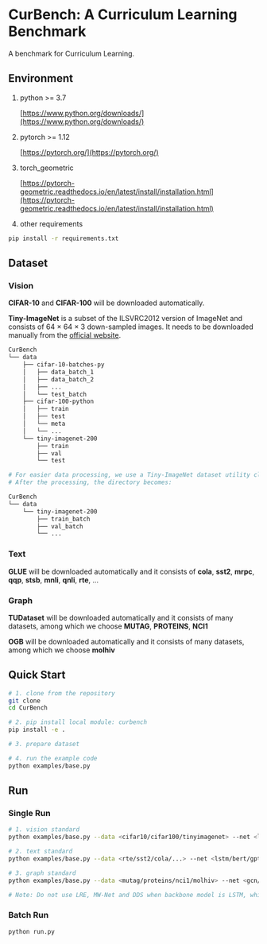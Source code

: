 # CurBench: A Curriculum Learning Benchmark

A benchmark for Curriculum Learning.


## Environment

1. python >= 3.7  

    [https://www.python.org/downloads/](https://www.python.org/downloads/)

2. pytorch >= 1.12

    [https://pytorch.org/](https://pytorch.org/)

3. torch_geometric

    [https://pytorch-geometric.readthedocs.io/en/latest/install/installation.html](https://pytorch-geometric.readthedocs.io/en/latest/install/installation.html)

4. other requirements

```bash
pip install -r requirements.txt 
```


## Dataset

### Vision

**CIFAR-10** and **CIFAR-100** will be downloaded automatically.

**Tiny-ImageNet** is  a subset of the ILSVRC2012 version of ImageNet and consists of 64 × 64 × 3 down-sampled images. It needs to be downloaded manually from the [official website](https://image-net.org/download.php). 

``` bash
CurBench
└── data
    ├── cifar-10-batches-py
    │   ├── data_batch_1
    │   ├── data_batch_2
    │   ├── ...
    │   └── test_batch
    ├── cifar-100-python
    │   ├── train
    │   ├── test
    │   └── meta
    │   └── ...
    └── tiny-imagenet-200
        ├── train
        ├── val
        └── test

# For easier data processing, we use a Tiny-ImageNet dataset utility class for pytorch: https://gist.github.com/lromor/bcfc69dcf31b2f3244358aea10b7a11b
# After the processing, the directory becomes:

CurBench
└── data
    └── tiny-imagenet-200
        ├── train_batch
        ├── val_batch
        └── ...
```

### Text

**GLUE** will be downloaded automatically and it consists of **cola**, **sst2**, **mrpc**, **qqp**, **stsb**, **mnli**, **qnli**, **rte**, ...

### Graph

**TUDataset** will be downloaded automatically and it consists of many datasets, among which we choose **MUTAG**, **PROTEINS**, **NCI1**

**OGB** will be downloaded automatically and it consists of many datasets, among which we choose **molhiv**


## Quick Start

``` bash
# 1. clone from the repository
git clone 
cd CurBench

# 2. pip install local module: curbench
pip install -e .

# 3. prepare dataset

# 4. run the example code
python examples/base.py
```


## Run 

### Single Run

```bash
# 1. vision standard
python examples/base.py --data <cifar10/cifar100/tinyimagenet> --net <lenet/resnet18/vit> --gpu <0/1/2/...>

# 2. text standard
python examples/base.py --data <rte/sst2/cola/...> --net <lstm/bert/gpt> --gpu <0/1/2/...>

# 3. graph standard
python examples/base.py --data <mutag/proteins/nci1/molhiv> --net <gcn/gat/gin> --gpu <0/1/2/...>

# Note: Do not use LRE, MW-Net and DDS when backbone model is LSTM, which is not suitable for direct gradient calculation.
```

### Batch Run
```bash
python run.py
```